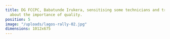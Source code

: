 ```yaml
---
title: DG FCCPC, Babatunde Irukera, sensitising some technicians and traders in Lagos,
  about the importance of quality.
position: 5
image: "/uploads/lagos-rally-02.jpg"
dimensions: 1012x675
---
```


